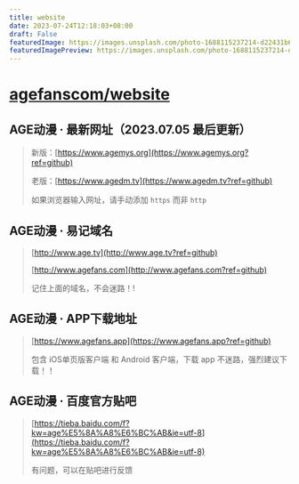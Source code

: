 ```yaml
---
title: website
date: 2023-07-24T12:18:03+08:00
draft: False
featuredImage: https://images.unsplash.com/photo-1688115237214-d22431b62fa5?ixid=M3w0NjAwMjJ8MHwxfHJhbmRvbXx8fHx8fHx8fDE2OTAxNzIxMTB8&ixlib=rb-4.0.3
featuredImagePreview: https://images.unsplash.com/photo-1688115237214-d22431b62fa5?ixid=M3w0NjAwMjJ8MHwxfHJhbmRvbXx8fHx8fHx8fDE2OTAxNzIxMTB8&ixlib=rb-4.0.3
---
```


# [agefanscom/website](https://github.com/agefanscom/website)

## AGE动漫 · 最新网址（2023.07.05 最后更新）
> 新版：[https://www.agemys.org](https://www.agemys.org?ref=github)
>
> 老版：[https://www.agedm.tv](https://www.agedm.tv?ref=github)
> 
> 如果浏览器输入网址，请手动添加 `https` 而非 `http`

## AGE动漫 · 易记域名
> [http://www.age.tv](http://www.age.tv?ref=github)
> 
> [http://www.agefans.com](http://www.agefans.com?ref=github)
> 
> 记住上面的域名，不会迷路！!


## AGE动漫 · APP下载地址
> [https://www.agefans.app](https://www.agefans.app?ref=github)
>
> 包含 iOS单页版客户端 和 Android 客户端，下载 app 不迷路，强烈建议下载！！


## AGE动漫 · 百度官方贴吧
> [https://tieba.baidu.com/f?kw=age%E5%8A%A8%E6%BC%AB&ie=utf-8](https://tieba.baidu.com/f?kw=age%E5%8A%A8%E6%BC%AB&ie=utf-8)
>
> 有问题，可以在贴吧进行反馈
